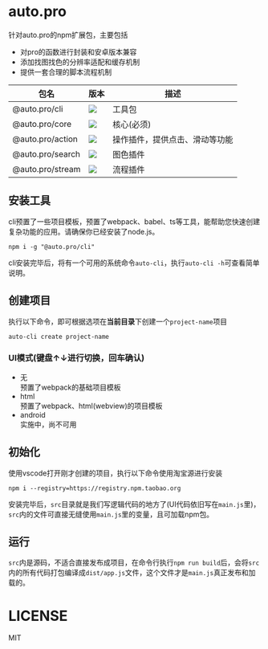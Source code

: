 # auto.pro
针对auto.pro的npm扩展包，主要包括
- 对pro的函数进行封装和安卓版本兼容
- 添加找图找色的分辨率适配和缓存机制
- 提供一套合理的脚本流程机制

包名 | 版本 |  描述  
-|-|-
@auto.pro/cli | ![](https://img.shields.io/npm/v/@auto.pro/cli.svg) | 工具包 |
@auto.pro/core | ![](https://img.shields.io/npm/v/@auto.pro/core.svg) | 核心(必须) |
@auto.pro/action | ![](https://img.shields.io/npm/v/@auto.pro/action.svg) | 操作插件，提供点击、滑动等功能 |
@auto.pro/search | ![](https://img.shields.io/npm/v/@auto.pro/search.svg) | 图色插件 |
@auto.pro/stream | ![](https://img.shields.io/npm/v/@auto.pro/stream.svg) | 流程插件 |

## 安装工具
cli预置了一些项目模板，预置了webpack、babel、ts等工具，能帮助您快速创建复杂功能的应用。请确保你已经安装了node.js。
```
npm i -g "@auto.pro/cli"
```
cli安装完毕后，将有一个可用的系统命令```auto-cli```，执行```auto-cli -h```可查看简单说明。

## 创建项目

执行以下命令，即可根据选项在**当前目录**下创建一个```project-name```项目
```
auto-cli create project-name
```
### UI模式(键盘↑↓进行切换，回车确认)
- 无  
预置了webpack的基础项目模板  
- html  
预置了webpack、html(webview)的项目模板  
- android  
实施中，尚不可用 

## 初始化
使用vscode打开刚才创建的项目，执行以下命令使用淘宝源进行安装
```
npm i --registry=https://registry.npm.taobao.org
```

安装完毕后，```src```目录就是我们写逻辑代码的地方了(UI代码依旧写在```main.js```里)，```src```内的文件可直接无缝使用```main.js```里的变量，且可加载npm包。

## 运行
```src```内是源码，不适合直接发布成项目，在命令行执行```npm run build```后，会将```src```内的所有代码打包编译成```dist/app.js```文件，这个文件才是```main.js```真正发布和加载的。

# LICENSE
MIT

